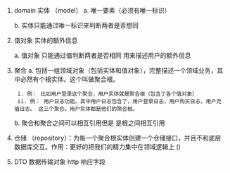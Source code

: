 1. domain 实体 （model）
    a. 唯一要素（必须有唯一标识）
   
    b. 实体只能通过唯一标识来判断两者是否想同
   
2. 值对象 实体的额外信息
   
    a. 值对象 只能通过值判断两者是否相同 用来描述用户的额外信息
   
3. 聚合
    a. 包括一组领域对象（包括实体和值对象），完整描述一个领域业务，其中必然有个根实体。这个叫做聚合根。
   
        i. 例： 比如用户登录这个聚合，用户实体就是聚合根（包含了各个值对象）
        ii. 例： 用户日志功能。其中用户日志包含了，用户登录日志，用户购买日志，用户充值日志。 这三个聚合。用户实体都是他们的聚合根。
   
    b. 聚合和聚合之间可以相互引用但是 是根之间相互引用
   
4. 仓储 （repository）：为每一个聚合根实体创建一个仓储接口，并且不和底层数据库交互。作用：更好的把我们的精力集中在领域逻辑上  ()
5. DTO 数据传输对象 http 响应字段